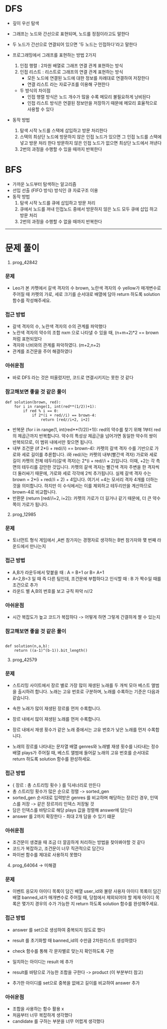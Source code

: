 # DFS

- 깊이 우선 탐색
- 그래프는 노드와 간선으로 표현되며, 노드를 정점이라고도 말한다
- 두 노드가 간선으로 연결되어 있으면 '두 노드는 인접하다'라고 말한다
- 프로그래밍에서 그래프를 표현하는 방법 2가지
    1) 인접 행렬 :  2차원 배열로 그래프 연결 관계 표현하는 방식
    2) 인접 리스트 : 리스트로 그래프의 연결 관계 표현하는 방식
        - 모든 노드에 연결된 노드에 대한 정보를 차례대로 연결하여 저장한다
        - 연결 리스트 라는 자료구조를 이용해 구현한다
    - 두 방식의 차이점
        - 인접 행렬 방식은 노드 개수가 많을 수록 메모리 불필요하게 낭비된다
        - 인접 리스트 방식은 연결된 정보만을 저장하기 때문에 메모리 효율적으로 사용할 수 있다

- 동작 방법
    1. 탐색 시작 노드를 스택에 삽입하고 방문 처리한다
    2. 스택의 최상단 노드에 방문하지 않은 인접 노드가 있으면 그 인접 노드를 스택에 넣고 방문 처리 한다
        방문하지 않은 인접 노드가 없으면 최상단 노드에서 꺼낸다
    3. 2번의 과정을 수행할 수 있을 때까지 반복한다


# BFS

- 가까운 노드부터 탐색하는 알고리즘
- 선입 선출 (FIFO 방식) 방식인 큐 자료구조 이용
- 동작 방법
    1. 탐색 시작 노드를 큐에 삽입하고 방문 처리
    2. 큐에서 노드를 꺼내 인접노드 중에서 방문하지 않은 노드 모두 큐에 삽입 하고 방문 처리
    3. 2번의 과정을 수행할 수 없을 때까지 반복한다


--- 

# 문제 풀이

1. prog_42842

### 문제
- Leo가 본 카펫에서 갈색 격자의 수 brown, 노란색 격자의 수 yellow가 매개변수로 주어질 때 카펫의 가로, 세로 크기를 순서대로 배열에 담아 return 하도록 solution 함수를 작성해주세요.

### 접근 방법
- 갈색 격자의 수, 노란색 격자의 수의 관계를 파악했다 
- 노란색 격자의 약수의 조합 nxm 으로 나타낼 수 있을 때, (n+m+2)*2 == brown 처럼 표현되었다
- 격자와 너비와의 관계를 파악하였다.  (m+2,n+2)
- 관계를 조건문을 주어 해결하였다

### 아쉬운점
- 바로 DFS 라는 것은 떠올렸지만, 코드로 연결시키지는 못한 것 같다

### 참고해보면 좋을 것 같은 풀이

```
def solution(brown, red):
    for i in range(1, int(red**(1/2))+1):
        if red % i == 0:
            if 2*(i + red//i) == brown-4:
                return [red//i+2, i+2]

```


- 반복문 (for i in range(1, int(red**(1/2))+1)):
    red의 약수를 찾기 위해 1부터 red의 제곱근까지 반복합니다. 약수의 특성상 제곱근을 넘어가면 동일한 약수의 쌍이 반복되므로, 이 범위 내에서만 찾으면 됩니다.
- 내부 조건문 (if 2*(i + red//i) == brown-4):
카펫의 갈색 격자 수를 기반으로 가로와 세로 길이를 추론합니다.
    i와 red//i는 카펫의 내부(빨간색 격자) 가로와 세로 길이
    카펫의 전체 테두리(갈색 격자)는 2*(i + red//i + 2)입니다. 이때, +2는 각 측면의 테두리를 감안한 것입니다. 카펫의 갈색 격자는 빨간색 격자 주변을 한 격자씩 더 둘러싸기 때문에, 가로와 세로 각각에 2씩 추가됩니다.
    실제 갈색 격자 수는 brown = 2*(i + red//i + 2) + 4입니다. 여기서 +4는 모서리 격자 4개를 더하는 것을 의미합니다. 하지만 이 수식에서는 이를 제외하고 테두리만을 계산하므로 brown-4로 비교합니다.
- 반환문 (return [red//i+2, i+2]):
    카펫의 가로가 더 길거나 같기 때문에, 더 큰 약수 쪽이 가로가 됩니다.



2. prog_12985

### 문제
- 토너먼트 형식 게임에서 ,A번 참가자는 경쟁자로 생각하는 B번 참가자와 몇 번째 라운드에서 만나는지

### 접근 방법
- A,B가 라운두에서 맞붙을 때 : A = B+1 or B= A+1
- A=2,B=3 일 때 즉 다른 팀인데, 조건문에 부합하다고 인식할 때 : B 가 짝수일 때를 조건으로 추가
- 라운드 별 A,B의 번호를 보고 규칙 파악 n//2 

### 아쉬운점
- 시간 복잡도가 높고 코드가 복잡하다 -> 어떻게 하면 그렇게 간결하게 짤 수 있는지

### 참고해보면 좋을 것 같은 풀이
```

def solution(n,a,b):
    return ((a-1)^(b-1)).bit_length()

```


3. prog_42579 
### 문제
- 스트리밍 사이트에서 장르 별로 가장 많이 재생된 노래를 두 개씩 모아 베스트 앨범을 출시하려 합니다. 노래는 고유 번호로 구분하며, 노래를 수록하는 기준은 다음과 같습니다.

- 속한 노래가 많이 재생된 장르를 먼저 수록합니다.
- 장르 내에서 많이 재생된 노래를 먼저 수록합니다.
- 장르 내에서 재생 횟수가 같은 노래 중에서는 고유 번호가 낮은 노래를 먼저 수록합니다.
- 노래의 장르를 나타내는 문자열 배열 genres와 노래별 재생 횟수를 나타내는 정수 배열 plays가 주어질 때, 베스트 앨범에 들어갈 노래의 고유 번호를 순서대로 return 하도록 solution 함수를 완성하세요.

### 접근 방법
- { 장르 : 총 스트리밍 횟수 } 를 딕셔너리로 만든다
- 총 스트리밍 횟수가 많은 순으로 정렬 -> sorted_gen
- sorted_gen 순서대로 입력받은 genres 를 비교하며 해당하는 장르인 경우, 인덱스를 저장 -> 같은 장르끼리 인덱스 저장될 것
- 담은 인덱스를 바탕으로 해당 plays 값을 정렬해 answer에 담는다
- answer 를 2까지 확장한다 - 최대 2개 담을 수 있기 떄문

### 아쉬운점
- 조건문이 생겼을 때 조금 더 깔끔하게 처리하는 방법을 찾아봐야할 것 같다
- 코드가 복잡하고, 조건문이 너무 직관적으로 담긴다 
- 파이썬 함수를 제대로 사용하지 못했다

4. prog_64064 -> 미해결

### 문제
- 이벤트 응모자 아이디 목록이 담긴 배열 user_id와 불량 사용자 아이디 목록이 담긴 배열 banned_id가 매개변수로 주어질 때, 당첨에서 제외되어야 할 제재 아이디 목록은 몇가지 경우의 수가 가능한 지 return 하도록 solution 함수를 완성해주세요.


### 접근 방법
- answer 를 set으로 생성하여 중복되지 않도로 했다
- result 를 초기화할 때 banned_id의 수만큼 2차원리스트 생성하였다
- check 함수를 통해 각 문자별로 맞는지 확인하도록 구현
- 일치하는 아이디는 result 에 추가


- result를 바탕으로 가능한 조합을 구한다 -> product (이 부분부터 참고)
- 추가한 아이디를 set으로 중복을 없애고 길이를 비교하여 answer 추가

### 아쉬운점
- 조합을 사용하는 함수 활용 x
- 처음부터 너무 복잡하게 생각했다
- candidate 를 구하는 부분을 너무 어렵게 생각했다 
